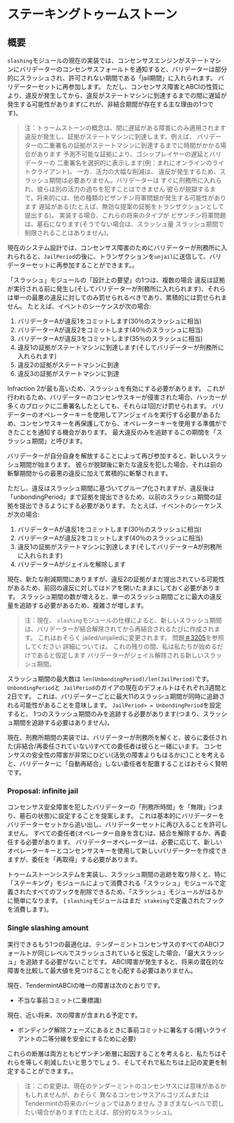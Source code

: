 # ステーキングトゥームストーン

## 概要

`slashing`モジュールの現在の実装では、コンセンサスエンジンがステートマシンにバリデーターのコンセンサスフォールトを通知すると、バリデーターは部分的にスラッシュされ、許可されない期間である「jail期間」に入れられます。 バリデーターセットに再参加します。
ただし、コンセンサス障害とABCIの性質により、違反が発生してから、違反がステートマシンに到達するまでの間に遅延が発生する可能性があります(これが、非結合期間が存在する主な理由の1つです)。

> 注：トゥームストーンの概念は、間に遅延がある障害にのみ適用されます
> 違反が発生し、証拠がステートマシンに到達します。例えば、
> バリデーターの二重署名の証拠がステートマシンに到達するまでに時間がかかる場合があります
> 予測不可能な証拠により、ゴシップレイヤーの遅延とバリデーターの
> 二重署名を選択的に表示します(例：まれにオンラインのライトクライアント)。
> 一方、活力の大幅な削減は、
> 違反が発生するため、スラッシュ期間は必要ありません。バリデーターは
> すぐに刑務所に入れられ、彼らは別の活力の過ちを犯すことはできません
> 彼らが脱獄するまで。将来的には、他の種類のビザンチン将軍問題が発生する可能性があります
> 遅延がある(たとえば、無効な提案の証拠をトランザクションとして提出する)。
> 実装する場合、これらの将来のタイプが
> ビザンチン将軍問題は、墓石になります(そうでない場合は、スラッシュ量
> スラッシュ期間で制限されることはありません)。

現在のシステム設計では、コンセンサス障害のためにバリデーターが刑務所に入れられると、`JailPeriod`の後に、トランザクションを`unjail`に送信して、バリデーターセットに再参加することができます。。

「スラッシュ」モジュールの「設計上の要望」の1つは、複数の場合
違反は証拠が実行される前に発生し(そしてバリデーターが刑務所に入れられます)、それらは単一の最悪の違反に対してのみ罰せられるべきであり、累積的には罰せられません。
たとえば、イベントのシーケンスが次の場合:

1. バリデーターAが違反1をコミットします(30％のスラッシュに相当)
2. バリデーターAが違反2をコミットします(40％のスラッシュに相当)
3. バリデーターAが違反3をコミットします(35％のスラッシュに相当)
4. 違反1の証拠がステートマシンに到達します(そしてバリデーターが刑務所に入れられます)
5. 違反2の証拠がステートマシンに到達
6. 違反3の証拠がステートマシンに到達

Infraction 2が最も高いため、スラッシュを有効にする必要があります。 これが行われるため、バリデーターのコンセンサスキーが侵害された場合、ハッカーが多くのブロックに二重署名したとしても、それらは1回だけ罰せられます。
バリデーターのオペレーターキーを使用してアンジェイルを実行する必要があるため、コンセンサスキーを再保護してから、オペレーターキーを使用する準備ができたことを通知する機会があります。
最大違反のみを追跡するこの期間を「スラッシュ期間」と呼びます。

バリデーターが自分自身を解放することによって再び参加すると、新しいスラッシュ期間が始まります。
彼らが脱獄後に新たな違反を犯した場合、それは前の斬撃期間からの最悪の違反に加えて累積的に斬撃されます。

ただし、違反はスラッシュ期間に基づいてグループ化されますが、違反後は「unbondingPeriod」まで証拠を提出できるため、以前のスラッシュ期間の証拠を提出できるようにする必要があります。
たとえば、イベントのシーケンスが次の場合:

1. バリデーターAが違反1をコミットします(30％のスラッシュに相当)
2. バリデーターAが違反2をコミットします(40％のスラッシュに相当)
3. 違反1の証拠がステートマシンに到達します(そしてバリデーターAが刑務所に入れられます)
4. バリデーターAがジェイルを解除します

現在、新たな削減期間にありますが、違反2の証拠がまだ提出されている可能性があるため、前回の違反に対してはドアを開いたままにしておく必要があります。
スラッシュ期間の数が増えると、単一のスラッシュ期間ごとに最大の違反量を追跡する必要があるため、複雑さが増します。

> 注：現在、 `slashing`モジュールの仕様によると、新しいスラッシュ期間
> は、バリデーターが結合解除されてから再結合されるたびに作成されます。 これはおそらく
> jailed/unjailedに変更されます。 問題[＃3205](https://github.com/cosmos/cosmos-sdk/issues/3205)を参照してください
> 詳細については。 これの残りの間、私は私たちが始めるだけであると仮定します
>バリデーターがジェイル解除される新しいスラッシュ期間。

スラッシュ期間の最大数は `len(UnbondingPeriod)/len(JailPeriod)`です。
`UnbondingPeriod`と` JailPeriod`のガイアの現在のデフォルトはそれぞれ3週間と2日です。 これは、バリデーターごとに最大11のスラッシュ期間が同時に追跡される可能性があることを意味します。 `JailPeriod> = UnbondingPeriod`を設定すると、
1つのスラッシュ期間のみを追跡する必要があります(つまり、スラッシュ期間を追跡する必要はありません)。

現在、刑務所期間の実装では、バリデーターが刑務所を解くと、彼らに委任された(非結合/再委任されていない)すべての委任者は彼らと一緒にいます。 コンセンサスの安全性の障害が非常にひどい(活気の障害よりもはるかに)ことを考えると、バリデーターに「自動再結合」しない委任者を配置することはおそらく賢明です。

### Proposal: infinite jail

コンセンサス安全障害を犯したバリデーターの「刑務所時間」を「無限」(つまり、墓石の状態)に設定することを提案します。
これは基本的にバリデーターをバリデーターセットから追い出し、バリデーターセットに再び入ることを許可しません。 すべての委任者(オペレーター自身を含む)は、結合を解除するか、再委任する必要があります。
バリデーターオペレーターは、必要に応じて、新しいオペレーターキーとコンセンサスキーを使用して新しいバリデーターを作成できますが、委任を「再取得」する必要があります。

トゥームストーンシステムを実装し、スラッシュ期間の追跡を取り除くと、特に「ステーキング」モジュールによって消費される「スラッシュ」モジュールで定義されたすべてのフックを削除できるため、「スラッシュ」モジュールがはるかに簡単になります。
( `slashing`モジュールはまだ` stakeing`で定義されたフックを消費します)。

### Single slashing amount

実行できるもう1つの最適化は、テンダーミントコンセンサスのすべてのABCIフォールトが同じレベルでスラッシュされていると仮定した場合、「最大スラッシュ」を追跡する必要がないことです。
ABCI障害が発生すると、将来の潜在的な障害を比較して最大値を見つけることを心配する必要はありません。

現在、TendermintABCIの唯一の障害は次のとおりです。

- 不当な事前コミット(二重標識)

現在、近い将来、次の障害が含まれる予定です。

- ボンディング解除フェーズにあるときに事前コミットに署名する(軽いクライアントの二等分線を安全にするために必要)

これらの断層は両方ともビザンチン断層に起因することを考えると、私たちはそれらを等しく削減したいと思うでしょう、そしてそれで私たちは上記の変更を制定することができます。。

> 注：この変更は、現在のテンダーミントのコンセンサスには意味があるかもしれませんが、おそらく
> 異なるコンセンサスアルゴリズムまたはTendermintの将来のバージョンではありません
> さまざまなレベルで罰したい場合があります(たとえば、部分的なスラッシュ)。